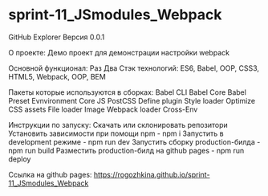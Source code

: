 # sprint-11_JSmodules_Webpack

GitHub Explorer
Версия 0.0.1

О проекте:
Демо проект для демонстрации настройки webpack

Основной функционал:
Раз
Два
Стэк технологий:
ES6, Babel, OOP, CSS3, HTML5, Webpack, OOP, BEM

Пакеты которые используются в сборках:
Babel CLI
Babel Core
Babel Preset Evnvironment
Сore JS
PostCSS
Define plugin
Style loader
Optimize CSS assets
File loader
Image Webpack loader
Cross-Env

Инструкции по запуску:
Скачать или склонировать репозитори
Установить зависимости при помощи npm - npm i
Запустить в development режиме - npm run dev
Запустить сборку production-билда - npm run build
Разместить production-билд на github pages - npm run deploy

Ссылка на github pages:
https://rogozhkina.github.io/sprint-11_JSmodules_Webpack

